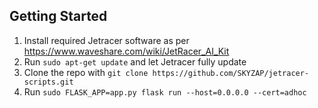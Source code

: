 ## Getting Started

1. Install required Jetracer software as per https://www.waveshare.com/wiki/JetRacer_AI_Kit
2. Run `sudo apt-get update` and let Jetracer fully update
3. Clone the repo with `git clone https://github.com/SKYZAP/jetracer-scripts.git`
4. Run `sudo FLASK_APP=app.py flask run --host=0.0.0.0 --cert=adhoc`
